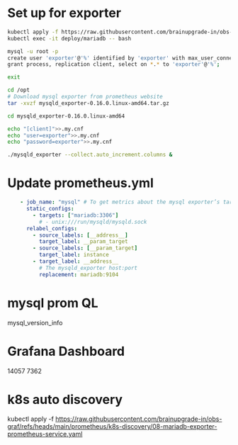 # Set up for exporter
```bash
kubectl apply -f https://raw.githubusercontent.com/brainupgrade-in/obs-graf/refs/heads/main/prometheus/apps/mariadb/mariadb.yaml
kubectl exec -it deploy/mariadb -- bash

mysql -u root -p 
create user 'exporter'@'%' identified by 'exporter' with max_user_connections 3;
grant process, replication client, select on *.* to 'exporter'@'%';

exit

cd /opt
# Download mysql exporter from prometheus website
tar -xvzf mysqld_exporter-0.16.0.linux-amd64.tar.gz

cd mysqld_exporter-0.16.0.linux-amd64

echo "[client]">>.my.cnf
echo "user=exporter">>.my.cnf
echo "password=exporter">>.my.cnf

./mysqld_exporter --collect.auto_increment.columns & 
```
# Update prometheus.yml
```yaml
    - job_name: "mysql" # To get metrics about the mysql exporter’s targets
      static_configs:
        - targets: ["mariadb:3306"]
          # - unix:///run/mysqld/mysqld.sock
      relabel_configs:
        - source_labels: [__address__]
          target_label: __param_target
        - source_labels: [__param_target]
          target_label: instance
        - target_label: __address__
          # The mysqld_exporter host:port
          replacement: mariadb:9104
```          
# mysql prom QL
mysql_version_info

# Grafana Dashboard
14057
7362

# k8s auto discovery
kubectl apply -f https://raw.githubusercontent.com/brainupgrade-in/obs-graf/refs/heads/main/prometheus/k8s-discovery/08-mariadb-exporter-prometheus-service.yaml